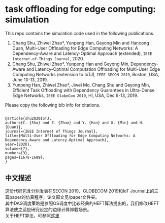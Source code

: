 # task offloading for edge computing: simulation
This repo contains the simulation code used in the following publications.
1. Chang Shu, Zhiwei Zhao*, Yunpeng Han, Geyong Min and Hancong Duan, Multi-User Offloading for Edge Computing Networks: A Dependency-Aware and Latency-Optimal Approach (extended), `IEEE Internet-of-Things Journal`, 2020.
2. Chang Shu, Zhiwei Zhao*, Yunpeng Han and Geyong Min, Dependency-Aware and Latency-Optimal Computation Offloading for Multi-User Edge Computing Networks (extension to IoTJ), `IEEE SECON 2019`, Boston, USA, June 10-13, 2019.
3. Yunpeng Han, Zhiwei Zhao*, Jiwei Mo, Chang Shu and Geyong Min, Efficient Task Offloading with Dependency Guarantees in Ultra-Dense Edge Networks, `IEEE GlobeCom 2019`, HI, USA, Dec 9-13, 2019.

Please copy the following bib info for citations. 
<pre><code>
@article{shu2020IoTJ, 
author={C. {Shu} and Z. {Zhao} and Y. {Han} and G. {Min} and H. {Duan}}, 
journal={IEEE Internet of Things Journal}, 
title={Multi-User Offloading for Edge Computing Networks: A Dependency-Aware and Latency-Optimal Approach}, 
year={2020}, 
volume={7}, 
number={3}, 
pages={1678-1689},
} 
</code></pre>


## 中文描述
这份代码包含分别发表在SECON 2019、GLOBECOM 2019和IoT Journal上的三篇paper的仿真程序，论文原文见/paper文件夹。 <br>
其中DAG调度策略是参照OS调度中比较经典的HEFT算法提出的，我们修改HEFT算法使之适应研究设定的边缘计算卸载场景。<br>
关于HEFT算法，可参照[这里](https://ieeexplore.ieee.org/document/993206)

